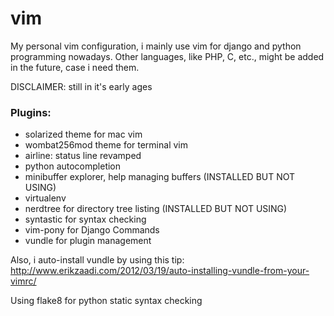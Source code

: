 vim
====
My personal vim configuration, i mainly use vim for django and python programming nowadays. Other languages, like PHP, C, etc., might be added in the future, case i need them.

DISCLAIMER: still in it's early ages

### Plugins:
* solarized theme for mac vim
* wombat256mod theme for terminal vim
* airline: status line revamped
* python autocompletion
* minibuffer explorer, help managing buffers (INSTALLED BUT NOT USING)
* virtualenv
* nerdtree for directory tree listing (INSTALLED BUT NOT USING)
* syntastic for syntax checking
* vim-pony for Django Commands
* vundle for plugin management

Also, i auto-install vundle by using this tip:
http://www.erikzaadi.com/2012/03/19/auto-installing-vundle-from-your-vimrc/

Using flake8 for python static syntax checking


